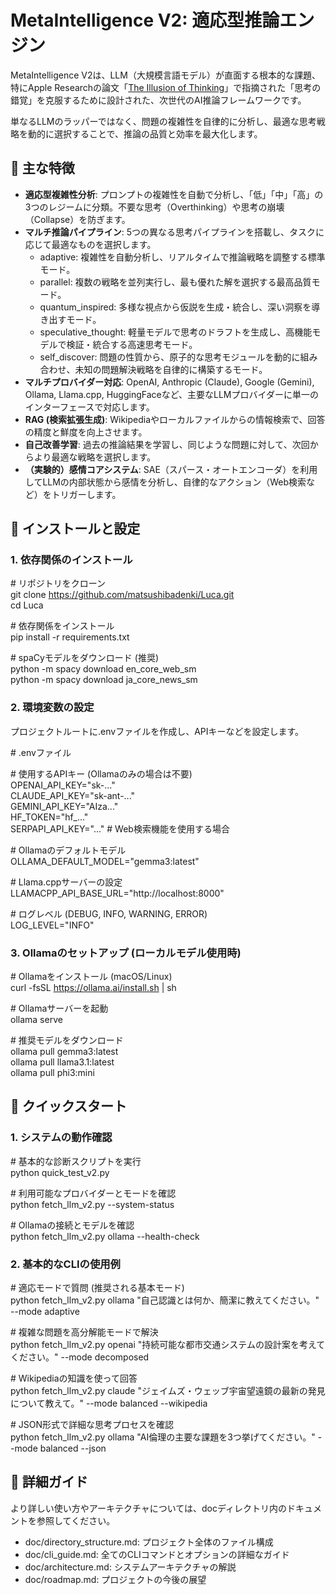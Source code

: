 # **MetaIntelligence V2: 適応型推論エンジン**

MetaIntelligence V2は、LLM（大規模言語モデル）が直面する根本的な課題、特にApple Researchの論文「[The Illusion of Thinking](https://ml-site.cdn-apple.com/papers/the-illusion-of-thinking.pdf)」で指摘された「思考の錯覚」を克服するために設計された、次世代のAI推論フレームワークです。

単なるLLMのラッパーではなく、問題の複雑性を自律的に分析し、最適な思考戦略を動的に選択することで、推論の品質と効率を最大化します。

## **🌟 主な特徴**

* **適応型複雑性分析**: プロンプトの複雑性を自動で分析し、「低」「中」「高」の3つのレジームに分類。不要な思考（Overthinking）や思考の崩壊（Collapse）を防ぎます。  
* **マルチ推論パイプライン**: 5つの異なる思考パイプラインを搭載し、タスクに応じて最適なものを選択します。  
  * adaptive: 複雑性を自動分析し、リアルタイムで推論戦略を調整する標準モード。  
  * parallel: 複数の戦略を並列実行し、最も優れた解を選択する最高品質モード。  
  * quantum\_inspired: 多様な視点から仮説を生成・統合し、深い洞察を導き出すモード。  
  * speculative\_thought: 軽量モデルで思考のドラフトを生成し、高機能モデルで検証・統合する高速思考モード。  
  * self\_discover: 問題の性質から、原子的な思考モジュールを動的に組み合わせ、未知の問題解決戦略を自律的に構築するモード。  
* **マルチプロバイダー対応**: OpenAI, Anthropic (Claude), Google (Gemini), Ollama, Llama.cpp, HuggingFaceなど、主要なLLMプロバイダーに単一のインターフェースで対応します。  
* **RAG (検索拡張生成)**: Wikipediaやローカルファイルからの情報検索で、回答の精度と鮮度を向上させます。  
* **自己改善学習**: 過去の推論結果を学習し、同じような問題に対して、次回からより最適な戦略を選択します。  
* **（実験的）感情コアシステム**: SAE（スパース・オートエンコーダ）を利用してLLMの内部状態から感情を分析し、自律的なアクション（Web検索など）をトリガーします。

## **🔧 インストールと設定**

### **1\. 依存関係のインストール**

\# リポジトリをクローン  
git clone https://github.com/matsushibadenki/Luca.git  
cd Luca

\# 依存関係をインストール  
pip install \-r requirements.txt

\# spaCyモデルをダウンロード (推奨)  
python \-m spacy download en\_core\_web\_sm  
python \-m spacy download ja\_core\_news\_sm

### **2\. 環境変数の設定**

プロジェクトルートに.envファイルを作成し、APIキーなどを設定します。

\# .envファイル

\# 使用するAPIキー (Ollamaのみの場合は不要)  
OPENAI\_API\_KEY="sk-..."  
CLAUDE\_API\_KEY="sk-ant-..."  
GEMINI\_API\_KEY="AIza..."  
HF\_TOKEN="hf\_..."  
SERPAPI\_API\_KEY="..." \# Web検索機能を使用する場合

\# Ollamaのデフォルトモデル  
OLLAMA\_DEFAULT\_MODEL="gemma3:latest"

\# Llama.cppサーバーの設定  
LLAMACPP\_API\_BASE\_URL="http://localhost:8000"

\# ログレベル (DEBUG, INFO, WARNING, ERROR)  
LOG\_LEVEL="INFO"

### **3\. Ollamaのセットアップ (ローカルモデル使用時)**

\# Ollamaをインストール (macOS/Linux)  
curl \-fsSL https://ollama.ai/install.sh | sh

\# Ollamaサーバーを起動  
ollama serve

\# 推奨モデルをダウンロード  
ollama pull gemma3:latest  
ollama pull llama3.1:latest  
ollama pull phi3:mini

## **🚀 クイックスタート**

### **1\. システムの動作確認**

\# 基本的な診断スクリプトを実行  
python quick\_test\_v2.py

\# 利用可能なプロバイダーとモードを確認  
python fetch\_llm\_v2.py \--system-status

\# Ollamaの接続とモデルを確認  
python fetch\_llm\_v2.py ollama \--health-check

### **2\. 基本的なCLIの使用例**

\# 適応モードで質問 (推奨される基本モード)  
python fetch\_llm\_v2.py ollama "自己認識とは何か、簡潔に教えてください。" \--mode adaptive

\# 複雑な問題を高分解能モードで解決  
python fetch\_llm\_v2.py openai "持続可能な都市交通システムの設計案を考えてください。" \--mode decomposed

\# Wikipediaの知識を使って回答  
python fetch\_llm\_v2.py claude "ジェイムズ・ウェッブ宇宙望遠鏡の最新の発見について教えて。" \--mode balanced \--wikipedia

\# JSON形式で詳細な思考プロセスを確認  
python fetch\_llm\_v2.py ollama "AI倫理の主要な課題を3つ挙げてください。" \--mode balanced \--json

## **📖 詳細ガイド**

より詳しい使い方やアーキテクチャについては、docディレクトリ内のドキュメントを参照してください。

* doc/directory\_structure.md: プロジェクト全体のファイル構成  
* doc/cli\_guide.md: 全てのCLIコマンドとオプションの詳細なガイド  
* doc/architecture.md: システムアーキテクチャの解説  
* doc/roadmap.md: プロジェクトの今後の展望
